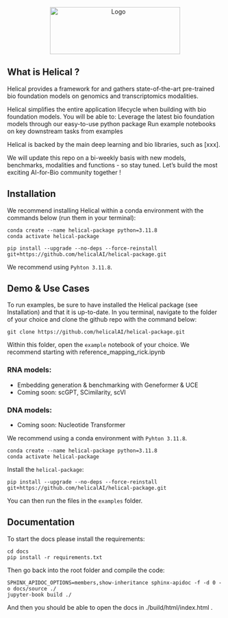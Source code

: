 <div align="center">
  <img src="https://github.com/helicalAI/helical-package/blob/main/assets/logo%2Bname.png" alt="Logo" width="304" height="110">
</div>

## What is Helical ?

Helical provides a framework for and gathers state-of-the-art pre-trained bio foundation models on genomics and transcriptomics modalities.

Helical simplifies the entire application lifecycle when building with bio foundation models. You will be able to:
Leverage the latest bio foundation models through our easy-to-use python package
Run example notebooks on key downstream tasks from examples

Helical is backed by the main deep learning and bio libraries, such as [xxx].

We will update this repo on a bi-weekly basis with new models, benchmarks, modalities and functions - so stay tuned.
Let’s build the most exciting AI-for-Bio community together !

## Installation

We recommend installing Helical within a conda environment with the commands below (run them in your terminal):
```
conda create --name helical-package python=3.11.8
conda activate helical-package
```
```
pip install --upgrade --no-deps --force-reinstall git+https://github.com/helicalAI/helical-package.git
```

We recommend using `Pyhton 3.11.8`.

## Demo & Use Cases

To run examples, be sure to have installed the Helical package (see Installation) and that it is up-to-date.
In you terminal, navigate to the folder of your choice and clone the github repo with the command below:
```
git clone https://github.com/helicalAI/helical-package.git
```

Within this folder, open the `example` notebook of your choice. We recommend starting with reference_mapping_rick.ipynb

### RNA models:
- Embedding generation & benchmarking with Geneformer & UCE
- Coming soon: scGPT, SCimilarity, scVI

### DNA models:
- Coming soon: Nucleotide Transformer
























We recommend using a conda environment with `Pyhton 3.11.8`.
```
conda create --name helical-package python=3.11.8
conda activate helical-package
```
Install the `helical-package`:

```
pip install --upgrade --no-deps --force-reinstall git+https://github.com/helicalAI/helical-package.git
```
You can then run the files in the `examples` folder.


## Documentation
To start the docs please install the requirements:

```
cd docs
pip install -r requirements.txt
```

Then go back into the root folder and compile the code:

```
SPHINX_APIDOC_OPTIONS=members,show-inheritance sphinx-apidoc -f -d 0 -o docs/source ./
jupyter-book build ./   

```
And then you should be able to open the docs in ./build/html/index.html .
